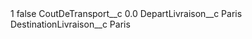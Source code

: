 <?xml version="1.0" encoding="UTF-8"?>
<CustomMetadata xmlns="http://soap.sforce.com/2006/04/metadata" xmlns:xsi="http://www.w3.org/2001/XMLSchema-instance" xmlns:xsd="http://www.w3.org/2001/XMLSchema">
    <label>1</label>
    <protected>false</protected>
    <values>
        <field>CoutDeTransport__c</field>
        <value xsi:type="xsd:double">0.0</value>
    </values>
    <values>
        <field>DepartLivraison__c</field>
        <value xsi:type="xsd:string">Paris</value>
    </values>
    <values>
        <field>DestinationLivraison__c</field>
        <value xsi:type="xsd:string">Paris</value>
    </values>
</CustomMetadata>
